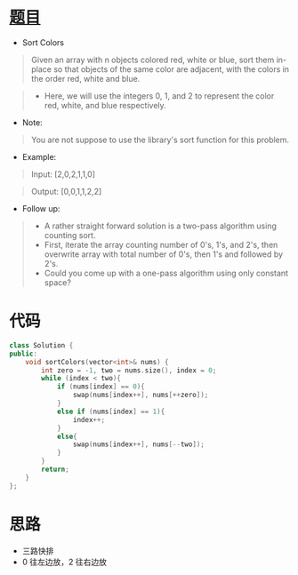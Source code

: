 # [题目](https://leetcode.com/problems/sort-colors/)

* Sort Colors

> Given an array with n objects colored red, white or blue, sort them in-place so that objects of the same color are adjacent, with the colors in the order red, white and blue.

>- Here, we will use the integers 0, 1, and 2 to represent the color red, white, and blue respectively.

* Note: 

> You are not suppose to use the library's sort function for this problem.

* Example:

> Input: [2,0,2,1,1,0]

> Output: [0,0,1,1,2,2]

* Follow up:

>- A rather straight forward solution is a two-pass algorithm using counting sort.
>- First, iterate the array counting number of 0's, 1's, and 2's, then overwrite array with total number of 0's, then 1's and followed by 2's.
>- Could you come up with a one-pass algorithm using only constant space?

# 代码

```cpp
class Solution {
public:
    void sortColors(vector<int>& nums) {
        int zero = -1, two = nums.size(), index = 0;
        while (index < two){
            if (nums[index] == 0){
                swap(nums[index++], nums[++zero]);
            }
            else if (nums[index] == 1){
                index++;
            }
            else{
                swap(nums[index++], nums[--two]);
            }
        }
        return;
    }
};
```

# 思路

* 三路快排
* 0 往左边放，2 往右边放
